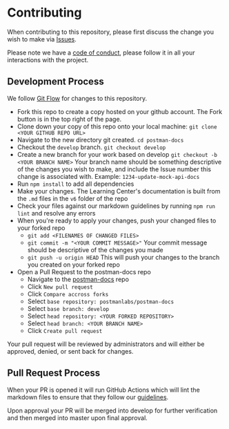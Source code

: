 # Contributing

When contributing to this repository, please first discuss the change you wish to make via [Issues](https://github.com/postmanlabs/postman-docs/issues).

Please note we have a [code of conduct](https://community.getpostman.com/t/postman-code-of-conduct/5), please follow it in all your interactions with the project.

## Development Process

We follow [Git Flow](https://guides.github.com/introduction/flow/) for changes to this repository.

  * Fork this repo to create a copy hosted on your github account. The Fork button is in the top right of the page.
  * Clone down your copy of this repo onto your local machine: `git clone <YOUR GITHUB REPO URL>`
  * Navigate to the new directory git created. `cd postman-docs`
  * Checkout the `develop` branch. `git checkout develop`
  * Create a new branch for your work based on develop `git checkout -b <YOUR BRANCH NAME>` Your branch name should be something descriptive of the changes you wish to make, and include the Issue number this change is associated with. Example: `1234-update-mock-api-docs`
  * Run `npm install` to add all dependencies
  * Make your changes. The Learning Center's documentation is built from the `.md` files in the `v6` folder of the repo
  * Check your files against our markdown guidelines by running `npm run lint` and resolve any errors
  * When you're ready to apply your changes, push your changed files to your forked repo
      * `git add <FILENAMES OF CHANGED FILES>`
      * `git commit -m "<YOUR COMMIT MESSAGE>"` Your commit message should be descriptive of the changes you made
      * `git push -u origin HEAD` This will push your changes to the branch you created on your forked repo
  * Open a Pull Request to the postman-docs repo
      * Navigate to the [postman-docs](https://github.com/postmanlabs/postman-docs) repo
      * Click `New pull request`
      * Click `Compare accross forks`
      * Select `base repository: postmanlabs/postman-docs`
      * Select `base branch: develop`
      * Select `head repository: <YOUR FORKED REPOSITORY>`
      * Select `head branch: <YOUR BRANCH NAME>`
      * Click `Create pull request`

Your pull request will be reviewed by administrators and will either be approved, denied, or sent back for changes.

## Pull Request Process

When your PR is opened it will run GitHub Actions which will lint the markdown files to ensure that they follow our [guidelines](https://github.com/DavidAnson/vscode-markdownlint).

Upon approval your PR will be merged into develop for further verification and then merged into master upon final approval.

[homepage]: https://learning.getpostman.com
